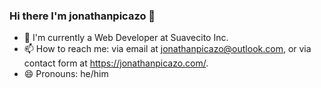 ### Hi there I'm jonathanpicazo 👋

- 💼 I'm currently a Web Developer at Suavecito Inc.
- 📫 How to reach me: via email at jonathanpicazo@outlook.com, or via contact form at https://jonathanpicazo.com/.
- 😄 Pronouns: he/him


<!--
<img align="center" src="https://github-readme-stats.vercel.app/api?username=jonathanpicazo&count_private=true&show_icons=true&line_height=20&title_color=7A7ADB&icon_color=2234AE&text_color=D3D3D3&bg_color=0,000000,130F40" alt="jonathanpicazo's Github Stats">
<!--
<img align="center" src="https://github-readme-stats.vercel.app/api/top-langs?username=jonathanpicazo&hide=assembly,makefile,scss,gdb&line_height=20&title_color=7A7ADB&icon_color=2234AE&text_color=D3D3D3&bg_color=0,000000,130F40" alt="jonathanpicazo's Github LangugaeStats">
-->
